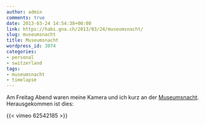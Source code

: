 ```yaml
---
author: admin
comments: true
date: 2013-03-24 14:54:38+00:00
link: https://habi.gna.ch/2013/03/24/museumsnacht/
slug: museumsnacht
title: Museumsnacht
wordpress_id: 3074
categories:
- personal
- switzerland
tags:
- museumsnacht
- timelapse
---
```


Am Freitag Abend waren meine Kamera und ich kurz an der [Museumsnacht](http://www.museumsnacht-bern.ch).
Herausgekommen ist dies:

{{< vimeo 62542185 >}}
